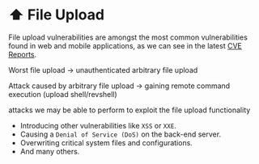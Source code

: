 # ⬆ File Upload

File upload vulnerabilities are amongst the most common vulnerabilities found in web and mobile applications, as we can see in the latest [CVE Reports](https://www.cvedetails.com/vulnerability-list/cweid-434/vulnerabilities.html).

Worst file upload -> unauthenticated arbitrary file upload

Attack caused by arbitrary file upload -> gaining remote command execution (upload shell/revshell)

attacks we may be able to perform to exploit the file upload functionality

* Introducing other vulnerabilities like `XSS` or `XXE`.
* Causing a `Denial of Service (DoS)` on the back-end server.
* Overwriting critical system files and configurations.
* And many others.
